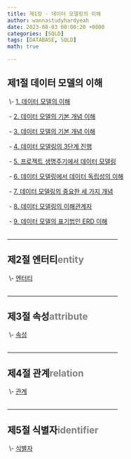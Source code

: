 ```yaml
---
title: 제1장 - 데이터 모델링의 이해
author: wannastudyhardyeah
date: 2023-08-03 00:00:20 +0800
categories: [SQLD]
tags: [DATABASE, SQLD]
math: true

---
```

<h2>제1절 데이터 모델의 이해</h2>
&nbsp;\- <a href="https://wannastudyhardyeah.github.io/posts/01-Data_Modeling-1-Data_Modeling-01-Data_Model/" target="blank">1. 데이터 모델의 이해</a><br>

&nbsp;\- <a href="https://wannastudyhardyeah.github.io/posts/01-Data_Modeling-1-Data_Modeling-02-elementary-concept-data-model/" target="blank">2. 데이터 모델의 기본 개념 이해</a><br>

&nbsp;\- <a href="https://wannastudyhardyeah.github.io/posts/01-Data_Modeling-1-Data_Modeling-03-Impotance-and-Attention/" target="blank">3. 데이터 모델의 기본 개념 이해</a><br>

&nbsp;\- <a href="https://wannastudyhardyeah.github.io/posts/01-Data_Modeling-1-Data_Modeling-04-Three-Steps-for-Date-Modeling/" target="blank">4. 데이터 모델링의 3단계 진행</a><br>

&nbsp;\- <a href="https://wannastudyhardyeah.github.io/posts/01-Data_Modeling-1-Data_Modeling-05-Project-Life-Cycle-for-Date-Modeling/" target="blank">5. 프로젝트 생명주기에서 데이터 모델링</a><br>

&nbsp;\- <a href="https://wannastudyhardyeah.github.io/posts/01-Data_Modeling-1-Data_Modeling-06-Understanding-of-Data-Independence-for-Data-Modeling/" target="blank">6. 데이터 모델링에서 데이터 독립성의 이해</a><br>

&nbsp;\- <a href="https://wannastudyhardyeah.github.io/posts/01-Data_Modeling-1-Data_Modeling-07-Three-Concepts-for-Data-Modeling.md/" target="blank">7. 데이터 모델링의 중요한 세 가지 개념</a><br>

&nbsp;\- <a href="https://wannastudyhardyeah.github.io/posts/01-Data_Modeling-1-Data_Modeling-08-Stakeholders-for-Data-Modeling/" target="blank">8. 데이터 모델링의 이해관계자</a><br>

&nbsp;\- <a href="https://wannastudyhardyeah.github.io/posts/01-Data_Modeling-1-Data_Modeling-09-Understanding-of-ERD-as-a-Notation-for-Data-Modeling/" target="blank">9. 데이터 모델의 표기법인 ERD 이해</a><br>
<br>
<hr width="50%">
<h2>제2절 엔터티<span style="color: #808080;">entity</span></h2>
&nbsp;\- <a href="https://wannastudyhardyeah.github.io/posts/01-Data_Modeling-2-Entity-01/" target="blank">엔터티</a><br>
<br>
<hr width="50%">
<h2>제3절 속성<span style="color: #808080;">attribute</span></h2>
&nbsp;\- <a href="https://wannastudyhardyeah.github.io/posts/01-Data_Modeling-3-Attributes-01/" target="blank">속성</a><br>
<br>
<hr width="50%">
<h2>제4절 관계<span style="color: #808080;">relation</span></h2>
&nbsp;\- <a href="https://wannastudyhardyeah.github.io/posts/01-Data_Modeling-4-Relationship-01/" target="blank">관계</a><br>
<br>
<hr width="50%">
<h2>제5절 식별자<span style="color: #808080;">identifier</span></h2>
&nbsp;\- <a href="https://wannastudyhardyeah.github.io/posts/01-Data_Modeling-5-Identifier-01/" target="blank">식별자</a><br>